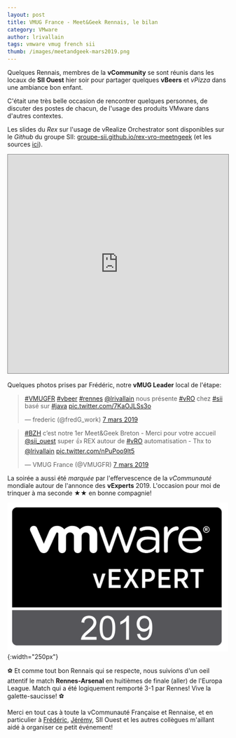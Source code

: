 ```yaml
---
layout: post
title: VMUG France - Meet&Geek Rennais, le bilan
category: VMware
author: lrivallain
tags: vmware vmug french sii
thumb: /images/meetandgeek-mars2019.png
---
```


Quelques Rennais, membres de la **vCommunity** se sont réunis dans les locaux de **SII Ouest** hier soir pour partager quelques **vBeers** et *vPizza* dans une ambiance bon enfant.

C'était une très belle occasion de rencontrer quelques personnes, de discuter des postes de chacun, de l'usage des produits VMware dans d'autres contextes.

Les slides du *Rex* sur l'usage de vRealize Orchestrator sont disponibles sur le *Github* du groupe SII: [groupe-sii.github.io/rex-vro-meetngeek](https://groupe-sii.github.io/rex-vro-meetngeek/) (et les sources [ici](https://github.com/groupe-sii/rex-vro-meetngeek/)).

<div>
  <iframe width="100%" height="500" src="https://groupe-sii.github.io/rex-vro-meetngeek" style="border: 1px solid grey;"></iframe>
</div>

Quelques photos prises par Frédéric, notre **vMUG Leader** local de l'étape:

<blockquote class="twitter-tweet" data-lang="fr"><p lang="fr" dir="ltr"><a href="https://twitter.com/hashtag/VMUGFR?src=hash&amp;ref_src=twsrc%5Etfw">#VMUGFR</a> <a href="https://twitter.com/hashtag/vbeer?src=hash&amp;ref_src=twsrc%5Etfw">#vbeer</a> <a href="https://twitter.com/hashtag/rennes?src=hash&amp;ref_src=twsrc%5Etfw">#rennes</a> <a href="https://twitter.com/lrivallain?ref_src=twsrc%5Etfw">@lrivallain</a> nous présente <a href="https://twitter.com/hashtag/vRO?src=hash&amp;ref_src=twsrc%5Etfw">#vRO</a> chez <a href="https://twitter.com/hashtag/sii?src=hash&amp;ref_src=twsrc%5Etfw">#sii</a> basé sur <a href="https://twitter.com/hashtag/java?src=hash&amp;ref_src=twsrc%5Etfw">#java</a> <a href="https://t.co/7KaOJLSs3o">pic.twitter.com/7KaOJLSs3o</a></p>&mdash; frederic (@fredG_work) <a href="https://twitter.com/fredG_work/status/1103723682009178119?ref_src=twsrc%5Etfw">7 mars 2019</a></blockquote>
<script async src="https://platform.twitter.com/widgets.js" charset="utf-8"></script>

<blockquote class="twitter-tweet" data-lang="fr"><p lang="fr" dir="ltr"><a href="https://twitter.com/hashtag/BZH?src=hash&amp;ref_src=twsrc%5Etfw">#BZH</a> c’est notre 1er Meet&amp;Geek Breton - Merci pour votre accueil <a href="https://twitter.com/sii_ouest?ref_src=twsrc%5Etfw">@sii_ouest</a> super 👍 REX autour de <a href="https://twitter.com/hashtag/vRO?src=hash&amp;ref_src=twsrc%5Etfw">#vRO</a> automatisation - Thx to <a href="https://twitter.com/lrivallain?ref_src=twsrc%5Etfw">@lrivallain</a> <a href="https://t.co/nPuPoo9lt5">pic.twitter.com/nPuPoo9lt5</a></p>&mdash; VMUG France (@VMUGFR) <a href="https://twitter.com/VMUGFR/status/1103730799415910401?ref_src=twsrc%5Etfw">7 mars 2019</a></blockquote>
<script async src="https://platform.twitter.com/widgets.js" charset="utf-8"></script>

La soirée a aussi été *marquée* par l'effervescence de la *vCommunauté* mondiale autour de l'annonce des **vExperts** 2019. L'occasion pour moi de trinquer à ma seconde ★★ en bonne compagnie!

![vExpert 2019](/images/vexpert-2.png){:width="250px"}

⚽ Et comme tout bon Rennais qui se respecte, nous suivions d'un oeil attentif le match **Rennes-Arsenal** en huitièmes de finale (aller) de l'Europa League. Match qui a été logiquement remporté 3-1 par Rennes! Vive la galette-saucisse! ⚽

Merci en tout cas à toute la vCommunauté Française et Rennaise, et en particulier à [Frédéric](https://twitter.com/fredG_work), [Jérémy](/about/#jrossignol), SII Ouest et les autres collègues m'aillant aidé à organiser ce petit événement!